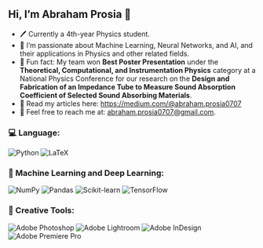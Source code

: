 ## Hi, I’m Abraham Prosia 👋  

- 🖊️ Currently a 4th-year Physics student.  
- 🩻 I’m passionate about Machine Learning, Neural Networks, and AI, and their applications in Physics and other related fields.  
- 🥇 Fun fact: My team won **Best Poster Presentation** under the **Theoretical, Computational, and Instrumentation Physics** category at a National Physics Conference for our research on the **Design and Fabrication of an Impedance Tube to Measure Sound Absorption Coefficient of Selected Sound Absorbing Materials**.
- 📰 Read my articles here: https://medium.com/@abraham.prosia0707
- 📩 Feel free to reach me at: abraham.prosia0707@gmail.com. 


### 💻 Language:  
![Python](https://img.shields.io/badge/Python-3776AB?style=for-the-badge&logo=python&logoColor=white)  ![LaTeX](https://img.shields.io/badge/LaTeX-008080?style=for-the-badge&logo=latex&logoColor=white)  

### 🤖 Machine Learning and Deep Learning:  
![NumPy](https://img.shields.io/badge/NumPy-013243?style=for-the-badge&logo=numpy&logoColor=white)  ![Pandas](https://img.shields.io/badge/pandas-150458?style=for-the-badge&logo=pandas&logoColor=white)  ![Scikit-learn](https://img.shields.io/badge/scikit--learn-F7931E?style=for-the-badge&logo=scikit-learn&logoColor=white)  ![TensorFlow](https://img.shields.io/badge/TensorFlow-FF6F00?style=for-the-badge&logo=tensorflow&logoColor=white)  

### 🎨 Creative Tools:  
![Adobe Photoshop](https://img.shields.io/badge/Adobe%20Photoshop-31A8FF?style=for-the-badge&logo=adobephotoshop&logoColor=white)  ![Adobe Lightroom](https://img.shields.io/badge/Adobe%20Lightroom-31A8FF?style=for-the-badge&logo=adobelightroom&logoColor=white)  ![Adobe InDesign](https://img.shields.io/badge/Adobe%20InDesign-FF3366?style=for-the-badge&logo=adobeindesign&logoColor=white)  ![Adobe Premiere Pro](https://img.shields.io/badge/Adobe%20Premiere%20Pro-9999FF?style=for-the-badge&logo=adobepremierepro&logoColor=white)  

